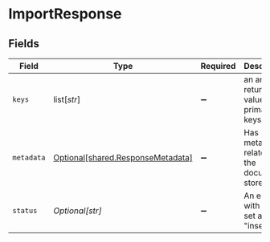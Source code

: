 # ImportResponse


## Fields

| Field                                                                            | Type                                                                             | Required                                                                         | Description                                                                      |
| -------------------------------------------------------------------------------- | -------------------------------------------------------------------------------- | -------------------------------------------------------------------------------- | -------------------------------------------------------------------------------- |
| `keys`                                                                           | list[*str*]                                                                      | :heavy_minus_sign:                                                               | an array returns the value of the primary keys.                                  |
| `metadata`                                                                       | [Optional[shared.ResponseMetadata]](undefined/models/shared/responsemetadata.md) | :heavy_minus_sign:                                                               | Has metadata related to the documents stored.                                    |
| `status`                                                                         | *Optional[str]*                                                                  | :heavy_minus_sign:                                                               | An enum with value set as "inserted"                                             |